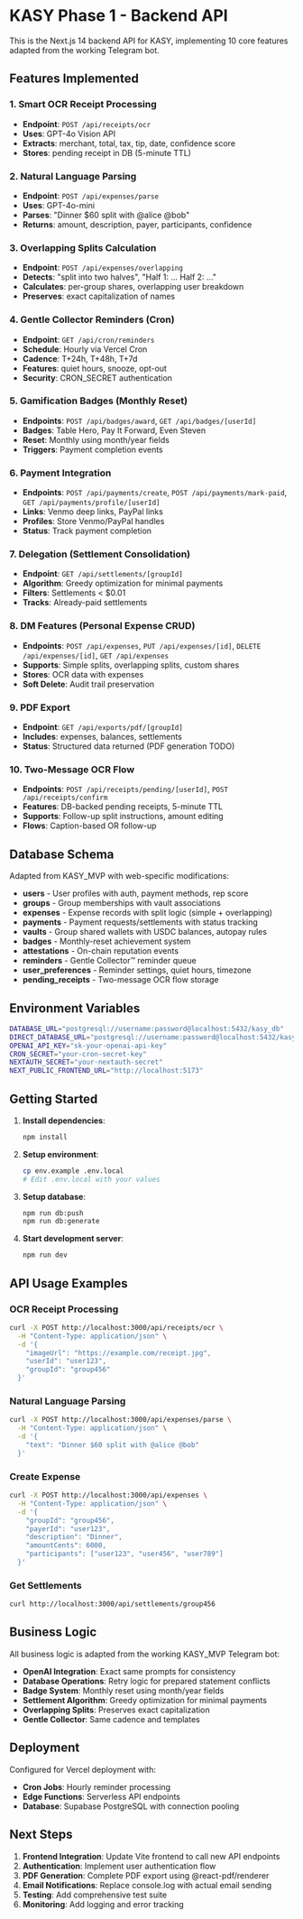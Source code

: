 # KASY Phase 1 - Backend API

This is the Next.js 14 backend API for KASY, implementing 10 core features adapted from the working Telegram bot.

## Features Implemented

### 1. Smart OCR Receipt Processing
- **Endpoint**: `POST /api/receipts/ocr`
- **Uses**: GPT-4o Vision API
- **Extracts**: merchant, total, tax, tip, date, confidence score
- **Stores**: pending receipt in DB (5-minute TTL)

### 2. Natural Language Parsing
- **Endpoint**: `POST /api/expenses/parse`
- **Uses**: GPT-4o-mini
- **Parses**: "Dinner $60 split with @alice @bob"
- **Returns**: amount, description, payer, participants, confidence

### 3. Overlapping Splits Calculation
- **Endpoint**: `POST /api/expenses/overlapping`
- **Detects**: "split into two halves", "Half 1: ... Half 2: ..."
- **Calculates**: per-group shares, overlapping user breakdown
- **Preserves**: exact capitalization of names

### 4. Gentle Collector Reminders (Cron)
- **Endpoint**: `GET /api/cron/reminders`
- **Schedule**: Hourly via Vercel Cron
- **Cadence**: T+24h, T+48h, T+7d
- **Features**: quiet hours, snooze, opt-out
- **Security**: CRON_SECRET authentication

### 5. Gamification Badges (Monthly Reset)
- **Endpoints**: `POST /api/badges/award`, `GET /api/badges/[userId]`
- **Badges**: Table Hero, Pay It Forward, Even Steven
- **Reset**: Monthly using month/year fields
- **Triggers**: Payment completion events

### 6. Payment Integration
- **Endpoints**: `POST /api/payments/create`, `POST /api/payments/mark-paid`, `GET /api/payments/profile/[userId]`
- **Links**: Venmo deep links, PayPal links
- **Profiles**: Store Venmo/PayPal handles
- **Status**: Track payment completion

### 7. Delegation (Settlement Consolidation)
- **Endpoint**: `GET /api/settlements/[groupId]`
- **Algorithm**: Greedy optimization for minimal payments
- **Filters**: Settlements < $0.01
- **Tracks**: Already-paid settlements

### 8. DM Features (Personal Expense CRUD)
- **Endpoints**: `POST /api/expenses`, `PUT /api/expenses/[id]`, `DELETE /api/expenses/[id]`, `GET /api/expenses`
- **Supports**: Simple splits, overlapping splits, custom shares
- **Stores**: OCR data with expenses
- **Soft Delete**: Audit trail preservation

### 9. PDF Export
- **Endpoint**: `GET /api/exports/pdf/[groupId]`
- **Includes**: expenses, balances, settlements
- **Status**: Structured data returned (PDF generation TODO)

### 10. Two-Message OCR Flow
- **Endpoints**: `POST /api/receipts/pending/[userId]`, `POST /api/receipts/confirm`
- **Features**: DB-backed pending receipts, 5-minute TTL
- **Supports**: Follow-up split instructions, amount editing
- **Flows**: Caption-based OR follow-up

## Database Schema

Adapted from KASY_MVP with web-specific modifications:

- **users** - User profiles with auth, payment methods, rep score
- **groups** - Group memberships with vault associations  
- **expenses** - Expense records with split logic (simple + overlapping)
- **payments** - Payment requests/settlements with status tracking
- **vaults** - Group shared wallets with USDC balances, autopay rules
- **badges** - Monthly-reset achievement system
- **attestations** - On-chain reputation events
- **reminders** - Gentle Collector™ reminder queue
- **user_preferences** - Reminder settings, quiet hours, timezone
- **pending_receipts** - Two-message OCR flow storage

## Environment Variables

```bash
DATABASE_URL="postgresql://username:password@localhost:5432/kasy_db"
DIRECT_DATABASE_URL="postgresql://username:password@localhost:5432/kasy_db"
OPENAI_API_KEY="sk-your-openai-api-key"
CRON_SECRET="your-cron-secret-key"
NEXTAUTH_SECRET="your-nextauth-secret"
NEXT_PUBLIC_FRONTEND_URL="http://localhost:5173"
```

## Getting Started

1. **Install dependencies**:
   ```bash
   npm install
   ```

2. **Setup environment**:
   ```bash
   cp env.example .env.local
   # Edit .env.local with your values
   ```

3. **Setup database**:
   ```bash
   npm run db:push
   npm run db:generate
   ```

4. **Start development server**:
   ```bash
   npm run dev
   ```

## API Usage Examples

### OCR Receipt Processing
```bash
curl -X POST http://localhost:3000/api/receipts/ocr \
  -H "Content-Type: application/json" \
  -d '{
    "imageUrl": "https://example.com/receipt.jpg",
    "userId": "user123",
    "groupId": "group456"
  }'
```

### Natural Language Parsing
```bash
curl -X POST http://localhost:3000/api/expenses/parse \
  -H "Content-Type: application/json" \
  -d '{
    "text": "Dinner $60 split with @alice @bob"
  }'
```

### Create Expense
```bash
curl -X POST http://localhost:3000/api/expenses \
  -H "Content-Type: application/json" \
  -d '{
    "groupId": "group456",
    "payerId": "user123",
    "description": "Dinner",
    "amountCents": 6000,
    "participants": ["user123", "user456", "user789"]
  }'
```

### Get Settlements
```bash
curl http://localhost:3000/api/settlements/group456
```

## Business Logic

All business logic is adapted from the working KASY_MVP Telegram bot:

- **OpenAI Integration**: Exact same prompts for consistency
- **Database Operations**: Retry logic for prepared statement conflicts
- **Badge System**: Monthly reset using month/year fields
- **Settlement Algorithm**: Greedy optimization for minimal payments
- **Overlapping Splits**: Preserves exact capitalization
- **Gentle Collector**: Same cadence and templates

## Deployment

Configured for Vercel deployment with:
- **Cron Jobs**: Hourly reminder processing
- **Edge Functions**: Serverless API endpoints
- **Database**: Supabase PostgreSQL with connection pooling

## Next Steps

1. **Frontend Integration**: Update Vite frontend to call new API endpoints
2. **Authentication**: Implement user authentication flow
3. **PDF Generation**: Complete PDF export using @react-pdf/renderer
4. **Email Notifications**: Replace console.log with actual email sending
5. **Testing**: Add comprehensive test suite
6. **Monitoring**: Add logging and error tracking